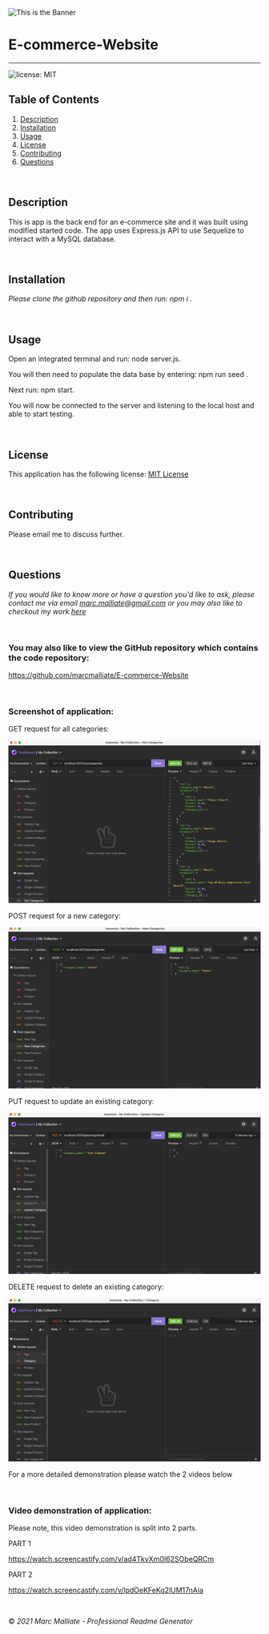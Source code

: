 ![This is the Banner](./assets/banner.png)

# E-commerce-Website


  ************************

  ![license: MIT](https://img.shields.io/badge/license-MIT-blue)

  ## Table of Contents
  1.  [Description](#Description)
  2.  [Installation](#Installation)
  3.  [Usage](#Usage)
  4.  [License](#License)
  5.  [Contributing](#Contributing)
  6.  [Questions](#Questions)

<br />

  ## Description
  This is app is the back end for an e-commerce site and it was built using modified started code. The app uses Express.js API to use Sequelize to interact with a MySQL database.

<br />

  ## Installation

  *Please clone the github repository and then run: npm i .*

 <br />

  ## Usage
  Open an integrated terminal and run: node server.js. 

  You will then need to populate the data base by entering: npm run seed .

  Next run: npm start. 
  
  You will now be connected to the server and listening to the local host and able to start testing.

<br />

  ## License
 This application has the following license:
 [MIT License](https://opensource.org/licenses/MIT)

<br />

  ## Contributing
  Please email me to discuss further.


<br />

## Questions
*If you would like to know more or have a question you'd like to ask, please contact me via email marc.malliate@gmail.com or you may also like to checkout my work [here](https://github.com/marcmalliate)*

<br />

### You may also like to view the GitHub repository which contains the code repository: 
https://github.com/marcmalliate/E-commerce-Website

<br />

### Screenshot of application:

GET request for all categories:

![This is the result of the E-commerce Back End](./assets/1.png)

POST request for a new category:

![This is the result of the E-commerce Back End](./assets/2.png)

PUT request to update an existing category:

![This is the result of the E-commerce Back End](./assets/3.png)

DELETE request to delete an existing category:

![This is the result of the E-commerce Back End](./assets/4.png)

For a more detailed demonstration please watch the 2 videos below

<br />

### Video demonstration of application:
Please note, this video demonstration is split into 2 parts.

PART 1

https://watch.screencastify.com/v/ad4TkvXm0I62SObeQRCm

PART 2

https://watch.screencastify.com/v/lpdOeKFeKq2lUM17nAia

<br />

© *2021 Marc Malliate - Professional Readme Generator*
